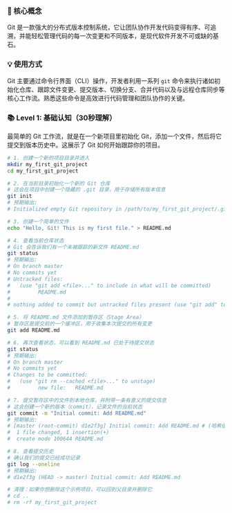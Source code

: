 ### 🎯 核心概念
Git 是一款强大的分布式版本控制系统，它让团队协作开发代码变得有序、可追溯，并能轻松管理代码的每一次变更和不同版本，是现代软件开发不可或缺的基石。

### 💡 使用方式
Git 主要通过命令行界面（CLI）操作，开发者利用一系列 `git` 命令来执行诸如初始化仓库、跟踪文件变更、提交版本、切换分支、合并代码以及与远程仓库同步等核心工作流。熟悉这些命令是高效进行代码管理和团队协作的关键。

### 📚 Level 1: 基础认知（30秒理解）
最简单的 Git 工作流，就是在一个新项目里初始化 Git，添加一个文件，然后将它提交到版本历史中。这展示了 Git 如何开始跟踪你的项目。

```bash
# 1. 创建一个新的项目目录并进入
mkdir my_first_git_project
cd my_first_git_project

# 2. 在当前目录初始化一个新的 Git 仓库
# 这会在项目中创建一个隐藏的 .git 目录，用于存储所有版本信息
git init
# 预期输出:
# Initialized empty Git repository in /path/to/my_first_git_project/.git/

# 3. 创建一个简单的文件
echo "Hello, Git! This is my first file." > README.md

# 4. 查看当前仓库状态
# Git 会告诉我们有一个未被跟踪的新文件 README.md
git status
# 预期输出:
# On branch master
# No commits yet
# Untracked files:
#   (use "git add <file>..." to include in what will be committed)
#         README.md
#
# nothing added to commit but untracked files present (use "git add" to track)

# 5. 将 README.md 文件添加到暂存区（Stage Area）
# 暂存区是提交前的一个缓冲区，用于收集本次提交的所有变更
git add README.md

# 6. 再次查看状态，可以看到 README.md 已处于待提交状态
git status
# 预期输出:
# On branch master
# No commits yet
# Changes to be committed:
#   (use "git rm --cached <file>..." to unstage)
#         new file:   README.md

# 7. 提交暂存区中的文件到本地仓库，并附带一条有意义的提交信息
# 这会创建一个新的版本（commit），记录文件的当前状态
git commit -m "Initial commit: Add README.md"
# 预期输出:
# [master (root-commit) d1e2f3g] Initial commit: Add README.md # (哈希值和提交信息会根据实际情况变化)
#  1 file changed, 1 insertion(+)
#  create mode 100644 README.md

# 8. 查看提交历史
# 确认我们的提交已经成功记录
git log --oneline
# 预期输出:
# d1e2f3g (HEAD -> master) Initial commit: Add README.md

# 清理：如果你想删除这个示例项目，可以回到父目录并删除它
# cd ..
# rm -rf my_first_git_project
```